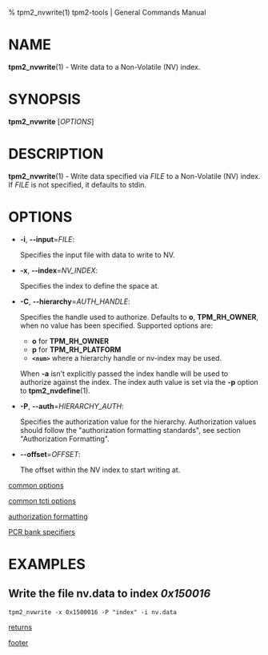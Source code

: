 % tpm2_nvwrite(1) tpm2-tools | General Commands Manual

# NAME

**tpm2_nvwrite**(1) - Write data to a Non-Volatile (NV) index.

# SYNOPSIS

**tpm2_nvwrite** [*OPTIONS*]

# DESCRIPTION

**tpm2_nvwrite**(1) - Write data specified via _FILE_ to a Non-Volatile (NV) index.
If _FILE_ is not specified, it defaults to stdin.

# OPTIONS

  * **-i**, **\--input**=_FILE_:

    Specifies the input file with data to write to NV.

  * **-x**, **\--index**=_NV\_INDEX_:

    Specifies the index to define the space at.

  * **-C**, **\--hierarchy**=_AUTH\_HANDLE_:

    Specifies the handle used to authorize. Defaults to **o**, **TPM_RH_OWNER**,
    when no value has been specified.
    Supported options are:
      * **o** for **TPM_RH_OWNER**
      * **p** for **TPM_RH_PLATFORM**
      * **`<num>`** where a hierarchy handle or nv-index may be used.

    When **-a** isn't explicitly passed the index handle will be used to
    authorize against the index. The index auth value is set via the
    **-p** option to **tpm2_nvdefine**(1).

  * **-P**, **\--auth**=_HIERARCHY\_AUTH_:

    Specifies the authorization value for the hierarchy. Authorization values
    should follow the "authorization formatting standards", see section
    "Authorization Formatting".

  * **\--offset**=_OFFSET_:

    The offset within the NV index to start writing at.

[common options](common/options.md)

[common tcti options](common/tcti.md)

[authorization formatting](common/authorizations.md)

[PCR bank specifiers](common/pcr.md)

# EXAMPLES

## Write the file nv.data to index *0x150016*
```
tpm2_nvwrite -x 0x1500016 -P "index" -i nv.data
```

[returns](common/returns.md)

[footer](common/footer.md)
